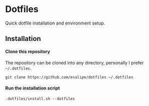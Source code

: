 # Dotfiles

Quick dotfile installation and environment setup.

## Installation

#### Clone this repository

The repository can be cloned into any directory, personally I prefer `~/.dotfiles`.

```shell
git clone https://github.com/esalipe/dotfiles ~/.dotfiles
```

#### Run the installation script

```shell
.dotfiles/install.sh --dotfiles
```
